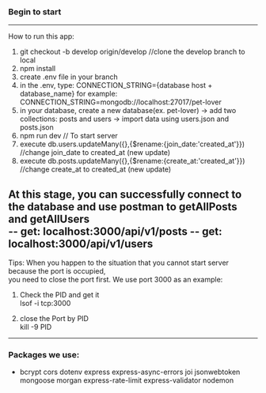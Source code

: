 ### Begin to start

----------------------------------------------------  
How to run this app:  
1. git checkout -b develop origin/develop //clone the develop branch to local  
2. npm install  
3. create .env file in your branch  
4. in the .env, type: CONNECTION_STRING={database host + database_name} for example: CONNECTION_STRING=mongodb://localhost:27017/pet-lover  
5. in your database, create a new database(ex. pet-lover) -> add two collections: posts and users -> import data using users.json and posts.json  
6. npm run dev // To start server   
7. execute db.users.updateMany({},{$rename:{join_date:'created_at'}}) //change join_date to created_at (new update)  
8. execute db.posts.updateMany({},{$rename:{create_at:'created_at'}}) //change create_at to created_at (new update)  

At this stage, you can successfully connect to the database and use postman to getAllPosts and getAllUsers  
-- get: localhost:3000/api/v1/posts
-- get: localhost:3000/api/v1/users
-------------------------------------------------------------------------------------------
Tips:
When you happen to the situation that you cannot start server because the port is occupied,  
you need to close the port first. We use port 3000 as an example:

1. Check the PID and get it  
lsof -i tcp:3000  

2. close the Port by PID  
kill -9 PID

-------------------------------------------------------------------------------------------
### Packages we use:
- bcrypt cors dotenv express express-async-errors joi jsonwebtoken mongoose morgan express-rate-limit express-validator nodemon 